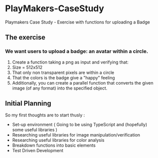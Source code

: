 # PlayMakers-CaseStudy

Playmakers Case Study - Exercise with functions for uploading a Badge

## The exercise

### We want users to upload a badge: an avatar within a circle.

1. Create a function taking a png as input and verifying that:
2. Size = 512x512
3. That only non transparent pixels are within a circle
4. That the colors is the badge give a "happy" feeling
5. Additionally, you can create a parallel function that converts the given image (of any format) into the specified object.

## Initial Planning

So my first thoughts are to start thusly :

- Set-up environment ( Going to be using TypeScript and (hopefully) some useful libraries )
- Researching useful libraries for image manipulation/verification
- Researching useful libraries for color analysis
- Breakdown functions into basic elements
- Test Driven Development
